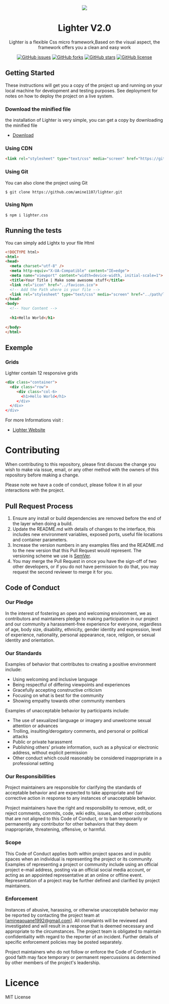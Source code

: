 <div  align="center">
<img src ="https://amine1107.github.io/lighter/assets/img/logos.png" />
  
  
# Lighter V2.0
Lighter is a flexible Css micro framework,Based on the visual aspect, the framework offers you a clean and easy work

[![GitHub issues](https://img.shields.io/github/issues/amine1107/lighter.svg)](https://github.com/amine1107/lightx/issues)
[![GitHub forks](https://img.shields.io/github/forks/amine1107/lighter.svg?style=flat-square)](https://github.com/amine1107/lightx/network)
[![GitHub stars](https://img.shields.io/github/stars/amine1107/lighter.svg?style=flat-square)](https://github.com/amine1107/lighter/stargazers)
[![GitHub license](https://img.shields.io/github/license/amine1107/lighter.svg?style=flat-square)](https://github.com/amine1107/lighter/blob/master/LICENSE)
</div>



## Getting Started 
These instructions will get you a copy of the project up and running on your local machine for development and testing purposes. See deployment for notes on how to deploy the project on a live system.
### Download the minified file
the installation of Lighter is very simple, you can get a copy by downloading the minified file 
* [Download](https://gitcdn.xyz/cdn/amine1107/lighter/fa41b0c9fc0bfd7c3ac9083ba402cc724926136a/lighter.min.css)
### Using CDN
```html
<link rel="stylesheet" type="text/css" media="screen" href="https://gitcdn.xyz/repo/amine1107/lighter/master/lighter.min.css" />          
```
### Using Git
You can also clone the project using Git
```git
$ git clone https://github.com/amine1107/lighter.git
```
### Using Npm
```npm
$ npm i lighter.css
```
## Running the tests
You can simply add Lightx to your file Html
```html
<!DOCTYPE html>
<html>
<head>
  <meta charset="utf-8" />
  <meta http-equiv="X-UA-Compatible" content="IE=edge">
  <meta name="viewport" content="width=device-width, initial-scale=1">
  <title>Your Title | Make some awesome stuff</title>
  <link rel="icon" href="../favicon.ico">
  <!-- Add the Path where is your file --> 
  <link rel="stylesheet" type="text/css" media="screen" href="../path/lighter.min.css" />
</head>
<body>
  <!-- Your Content -->
  
  <h1>Hello World</h1>
  
</body>
</html>  
```
## Exemple
### Grids
Lighter contain 12 responsive grids 
```html 
<div class="container">
  <div class="row">
     <div class="col-6>
       <h1>Hello World</h1>
     </div>
  </div>
</div>
```
For more Informations visit : 
* [Lighter Website](https://amine1107.github.io/lighter/)

# Contributing

When contributing to this repository, please first discuss the change you wish to make via issue,
email, or any other method with the owners of this repository before making a change. 

Please note we have a code of conduct, please follow it in all your interactions with the project.

## Pull Request Process

1. Ensure any install or build dependencies are removed before the end of the layer when doing a 
   build.
2. Update the README.md with details of changes to the interface, this includes new environment 
   variables, exposed ports, useful file locations and container parameters.
3. Increase the version numbers in any examples files and the README.md to the new version that this
   Pull Request would represent. The versioning scheme we use is [SemVer](http://semver.org/).
4. You may merge the Pull Request in once you have the sign-off of two other developers, or if you 
   do not have permission to do that, you may request the second reviewer to merge it for you.

## Code of Conduct

### Our Pledge

In the interest of fostering an open and welcoming environment, we as
contributors and maintainers pledge to making participation in our project and
our community a harassment-free experience for everyone, regardless of age, body
size, disability, ethnicity, gender identity and expression, level of experience,
nationality, personal appearance, race, religion, or sexual identity and
orientation.

### Our Standards

Examples of behavior that contributes to creating a positive environment
include:

* Using welcoming and inclusive language
* Being respectful of differing viewpoints and experiences
* Gracefully accepting constructive criticism
* Focusing on what is best for the community
* Showing empathy towards other community members

Examples of unacceptable behavior by participants include:

* The use of sexualized language or imagery and unwelcome sexual attention or
advances
* Trolling, insulting/derogatory comments, and personal or political attacks
* Public or private harassment
* Publishing others' private information, such as a physical or electronic
  address, without explicit permission
* Other conduct which could reasonably be considered inappropriate in a
  professional setting

### Our Responsibilities

Project maintainers are responsible for clarifying the standards of acceptable
behavior and are expected to take appropriate and fair corrective action in
response to any instances of unacceptable behavior.

Project maintainers have the right and responsibility to remove, edit, or
reject comments, commits, code, wiki edits, issues, and other contributions
that are not aligned to this Code of Conduct, or to ban temporarily or
permanently any contributor for other behaviors that they deem inappropriate,
threatening, offensive, or harmful.

### Scope

This Code of Conduct applies both within project spaces and in public spaces
when an individual is representing the project or its community. Examples of
representing a project or community include using an official project e-mail
address, posting via an official social media account, or acting as an appointed
representative at an online or offline event. Representation of a project may be
further defined and clarified by project maintainers.

### Enforcement

Instances of abusive, harassing, or otherwise unacceptable behavior may be
reported by contacting the project team at [amineaouane1992@gmail.com]. All
complaints will be reviewed and investigated and will result in a response that
is deemed necessary and appropriate to the circumstances. The project team is
obligated to maintain confidentiality with regard to the reporter of an incident.
Further details of specific enforcement policies may be posted separately.

Project maintainers who do not follow or enforce the Code of Conduct in good
faith may face temporary or permanent repercussions as determined by other
members of the project's leadership.

# Licence 
MIT License
